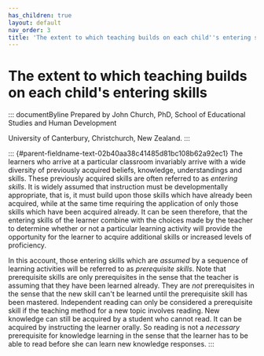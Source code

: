 ```yaml
---
has_children: true
layout: default
nav_order: 3
title: 'The extent to which teaching builds on each child''s entering skills '
---
```

# The extent to which teaching builds on each child's entering skills 


::: documentByline
Prepared by John Church, PhD, School of Educational Studies and Human
Development

University of Canterbury, Christchurch, New Zealand.
:::

::: {#parent-fieldname-text-02b40aa38c41485d81bc108b62a92ec1}
The learners who arrive at a particular classroom invariably arrive with
a wide diversity of previously acquired beliefs, knowledge,
understandings and skills. These previously acquired skills are often
referred to as *entering skills*. It is widely assumed that instruction
must be developmentally appropriate, that is, it must build upon those
skills which have already been acquired, while at the same time
requiring the application of only those skills which have been acquired
already. It can be seen therefore, that the entering skills of the
learner combine with the choices made by the teacher to determine
whether or not a particular learning activity will provide the
opportunity for the learner to acquire additional skills or increased
levels of proficiency.

In this account, those entering skills which are *assumed* by a sequence
of learning activities will be referred to as *prerequisite skills*.
Note that prerequisite skills are only prerequisites in the sense that
the teacher is assuming that they have been learned already. They are
*not* prerequisites in the sense that the new skill can\'t be learned
until the prerequisite skill has been mastered. Independent reading can
only be considered a prerequisite skill if the teaching method for a new
topic involves reading. New knowledge can still be acquired by a student
who cannot read. It can be acquired by instructing the learner orally.
So reading is not a *necessary* prerequisite for knowledge learning in
the sense that the learner has to be able to read before she can learn
new knowledge responses.
:::
